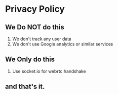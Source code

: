 # Privacy Policy

## We Do NOT do this

1. We don't track any user data
2. We don't use Google analytics or similar services

## We Only do this

1. Use socket.io for webrtc handshake

## and that's it.